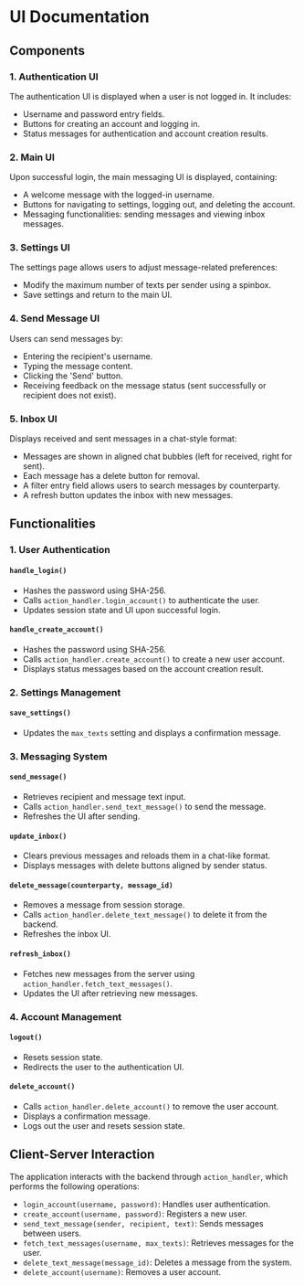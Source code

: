 # UI Documentation

## Components

### 1. Authentication UI

The authentication UI is displayed when a user is not logged in. It includes:

- Username and password entry fields.
- Buttons for creating an account and logging in.
- Status messages for authentication and account creation results.

### 2. Main UI

Upon successful login, the main messaging UI is displayed, containing:

- A welcome message with the logged-in username.
- Buttons for navigating to settings, logging out, and deleting the account.
- Messaging functionalities: sending messages and viewing inbox messages.

### 3. Settings UI

The settings page allows users to adjust message-related preferences:

- Modify the maximum number of texts per sender using a spinbox.
- Save settings and return to the main UI.

### 4. Send Message UI

Users can send messages by:

- Entering the recipient's username.
- Typing the message content.
- Clicking the 'Send' button.
- Receiving feedback on the message status (sent successfully or recipient does not exist).

### 5. Inbox UI

Displays received and sent messages in a chat-style format:

- Messages are shown in aligned chat bubbles (left for received, right for sent).
- Each message has a delete button for removal.
- A filter entry field allows users to search messages by counterparty.
- A refresh button updates the inbox with new messages.

## Functionalities

### 1. User Authentication

#### `handle_login()`
- Hashes the password using SHA-256.
- Calls `action_handler.login_account()` to authenticate the user.
- Updates session state and UI upon successful login.

#### `handle_create_account()`
- Hashes the password using SHA-256.
- Calls `action_handler.create_account()` to create a new user account.
- Displays status messages based on the account creation result.

### 2. Settings Management

#### `save_settings()`
- Updates the `max_texts` setting and displays a confirmation message.

### 3. Messaging System

#### `send_message()`
- Retrieves recipient and message text input.
- Calls `action_handler.send_text_message()` to send the message.
- Refreshes the UI after sending.

#### `update_inbox()`
- Clears previous messages and reloads them in a chat-like format.
- Displays messages with delete buttons aligned by sender status.

#### `delete_message(counterparty, message_id)`
- Removes a message from session storage.
- Calls `action_handler.delete_text_message()` to delete it from the backend.
- Refreshes the inbox UI.

#### `refresh_inbox()`
- Fetches new messages from the server using `action_handler.fetch_text_messages()`.
- Updates the UI after retrieving new messages.

### 4. Account Management

#### `logout()`
- Resets session state.
- Redirects the user to the authentication UI.

#### `delete_account()`
- Calls `action_handler.delete_account()` to remove the user account.
- Displays a confirmation message.
- Logs out the user and resets session state.

## Client-Server Interaction

The application interacts with the backend through `action_handler`, which performs the following operations:

- `login_account(username, password)`: Handles user authentication.
- `create_account(username, password)`: Registers a new user.
- `send_text_message(sender, recipient, text)`: Sends messages between users.
- `fetch_text_messages(username, max_texts)`: Retrieves messages for the user.
- `delete_text_message(message_id)`: Deletes a message from the system.
- `delete_account(username)`: Removes a user account.
